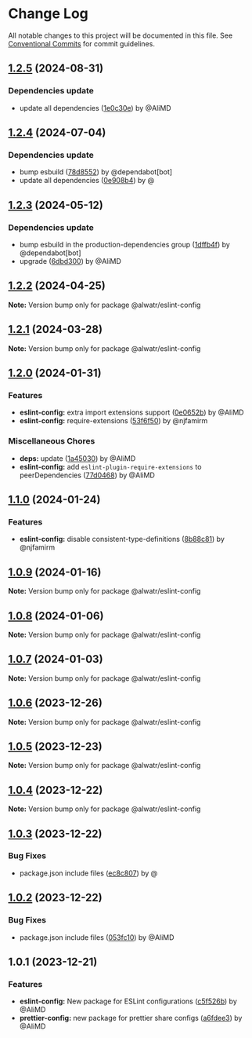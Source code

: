 # Change Log

All notable changes to this project will be documented in this file.
See [Conventional Commits](https://conventionalcommits.org) for commit guidelines.

## [1.2.5](https://github.com/Alwatr/nanolib/compare/@alwatr/eslint-config@1.2.4...@alwatr/eslint-config@1.2.5) (2024-08-31)

### Dependencies update

* update all dependencies ([1e0c30e](https://github.com/Alwatr/nanolib/commit/1e0c30e6a3a8e19deb5185814e24ab6c08dca573)) by @AliMD

## [1.2.4](https://github.com/Alwatr/nanolib/compare/@alwatr/eslint-config@1.2.3...@alwatr/eslint-config@1.2.4) (2024-07-04)

### Dependencies update

* bump esbuild ([78d8552](https://github.com/Alwatr/nanolib/commit/78d8552e8882a0d6e200c5d340b313d5a7999b0e)) by @dependabot[bot]
* update all dependencies ([0e908b4](https://github.com/Alwatr/nanolib/commit/0e908b476a6b976ec2447f864c8cafcbb8a0f099)) by @

## [1.2.3](https://github.com/Alwatr/nanolib/compare/@alwatr/eslint-config@1.2.2...@alwatr/eslint-config@1.2.3) (2024-05-12)

### Dependencies update

* bump esbuild in the production-dependencies group ([1dffb4f](https://github.com/Alwatr/nanolib/commit/1dffb4f3f6f4a49cc75acc1dea777ee8c8b901ee)) by @dependabot[bot]
* upgrade ([6dbd300](https://github.com/Alwatr/nanolib/commit/6dbd300642c9bcc9e7d0b281e244bf1b06eb1c38)) by @AliMD

## [1.2.2](https://github.com/Alwatr/nanolib/compare/@alwatr/eslint-config@1.2.1...@alwatr/eslint-config@1.2.2) (2024-04-25)

**Note:** Version bump only for package @alwatr/eslint-config

## [1.2.1](https://github.com/Alwatr/nanolib/compare/@alwatr/eslint-config@1.2.0...@alwatr/eslint-config@1.2.1) (2024-03-28)

**Note:** Version bump only for package @alwatr/eslint-config

## [1.2.0](https://github.com/Alwatr/nanolib/compare/@alwatr/eslint-config@1.1.0...@alwatr/eslint-config@1.2.0) (2024-01-31)

### Features

* **eslint-config:** extra import extensions support ([0e0652b](https://github.com/Alwatr/nanolib/commit/0e0652b564ef11467b3e6315a76ab6ff7b583c77)) by @AliMD
* **eslint-config:** require-extensions ([53f6f50](https://github.com/Alwatr/nanolib/commit/53f6f50c69c26efdac53a6eed58b5ab76256c136)) by @njfamirm

### Miscellaneous Chores

* **deps:** update ([1a45030](https://github.com/Alwatr/nanolib/commit/1a450305440b710a300787d4ca24b1ed8c6a39d7)) by @AliMD
* **eslint-config:** add `eslint-plugin-require-extensions` to peerDependencies ([77d0468](https://github.com/Alwatr/nanolib/commit/77d0468ff7ba41b1c278271bcf5fb200c6026f51)) by @AliMD

## [1.1.0](https://github.com/Alwatr/nanolib/compare/@alwatr/eslint-config@1.0.9...@alwatr/eslint-config@1.1.0) (2024-01-24)

### Features

- **eslint-config:** disable consistent-type-definitions ([8b88c81](https://github.com/Alwatr/nanolib/commit/8b88c814a6a6079273b81e4f644f099469127513)) by @njfamirm

## [1.0.9](https://github.com/Alwatr/nanolib/compare/@alwatr/eslint-config@1.0.8...@alwatr/eslint-config@1.0.9) (2024-01-16)

**Note:** Version bump only for package @alwatr/eslint-config

## [1.0.8](https://github.com/Alwatr/nanolib/compare/@alwatr/eslint-config@1.0.7...@alwatr/eslint-config@1.0.8) (2024-01-06)

**Note:** Version bump only for package @alwatr/eslint-config

## [1.0.7](https://github.com/Alwatr/nanolib/compare/@alwatr/eslint-config@1.0.6...@alwatr/eslint-config@1.0.7) (2024-01-03)

**Note:** Version bump only for package @alwatr/eslint-config

## [1.0.6](https://github.com/Alwatr/nanolib/compare/@alwatr/eslint-config@1.0.5...@alwatr/eslint-config@1.0.6) (2023-12-26)

**Note:** Version bump only for package @alwatr/eslint-config

## [1.0.5](https://github.com/Alwatr/nanolib/compare/@alwatr/eslint-config@1.0.4...@alwatr/eslint-config@1.0.5) (2023-12-23)

**Note:** Version bump only for package @alwatr/eslint-config

## [1.0.4](https://github.com/Alwatr/nanolib/compare/@alwatr/eslint-config@1.0.3...@alwatr/eslint-config@1.0.4) (2023-12-22)

**Note:** Version bump only for package @alwatr/eslint-config

## [1.0.3](https://github.com/Alwatr/nanolib/compare/@alwatr/eslint-config@1.0.2...@alwatr/eslint-config@1.0.3) (2023-12-22)

### Bug Fixes

- package.json include files ([ec8c807](https://github.com/Alwatr/nanolib/commit/ec8c8075ea88d669a84037077b01f92f6ea078f1)) by @

## [1.0.2](https://github.com/Alwatr/nanolib/compare/@alwatr/eslint-config@1.0.1...@alwatr/eslint-config@1.0.2) (2023-12-22)

### Bug Fixes

- package.json include files ([053fc10](https://github.com/Alwatr/nanolib/commit/053fc10b518038647136db9ada2433e27ecb2e63)) by @AliMD

## 1.0.1 (2023-12-21)

### Features

- **eslint-config:** New package for ESLint configurations ([c5f526b](https://github.com/Alwatr/nanolib/commit/c5f526bc46dbdb6e6ba4f4d6493096be62cbec84)) by @AliMD
- **prettier-config:** new package for prettier share configs ([a6fdee3](https://github.com/Alwatr/nanolib/commit/a6fdee34591abb1d19e7ea7e431bd6624e2ea6d4)) by @AliMD
